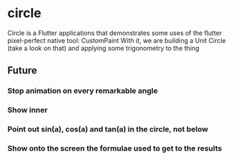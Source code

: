 # circle

Circle is a Flutter applications that demonstrates some uses of the flutter pixel-perfect native tool: CustomPaint
With it, we are building a Unit Circle (take a look on that) and applying some trigonometry to the thing

## Future 

### Stop animation on every remarkable angle

### Show inner

### Point out sin(a), cos(a) and tan(a) in the circle, not below

### Show onto the screen the formulae used to get to the results

